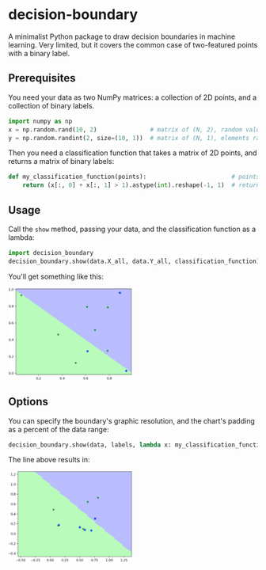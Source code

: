 # decision-boundary

A minimalist Python package to draw decision boundaries in machine learning. Very limited, but it covers the common case of two-featured points with a binary label.

## Prerequisites

You need your data as two NumPy matrices: a collection of 2D points, and a collection of binary labels.

```python
import numpy as np
x = np.random.rand(10, 2)               # matrix of (N, 2), random value
y = np.random.randint(2, size=(10, 1))  # matrix of (N, 1), elements randomly 0 or 1
```

Then you need a classification function that takes a matrix of 2D points, and returns a matrix of binary labels:

```python
def my_classification_function(points):                        # points is a matrix of (N, 2)
    return (x[:, 0] + x[:, 1] > 1).astype(int).reshape(-1, 1)  # returns a matrix of (N, 1), elements either 0 or 1
```

## Usage

Call the `show` method, passing your data, and the classification function as a lambda:

```python
import decision_boundary
decision_boundary.show(data.X_all, data.Y_all, classification_function)
```

You'll get something like this:

<img src="https://raw.githubusercontent.com/nusco/decision-boundary/master/example1.jpg" width="250">


## Options

You can specify the boundary's graphic resolution, and the chart's padding as a percent of the data range:

```python
decision_boundary.show(data, labels, lambda x: my_classification_function(x), resolution=50, padding_percent=80)
```

The line above results in:

<img src="https://raw.githubusercontent.com/nusco/decision-boundary/master/example2.jpg" width="250">
